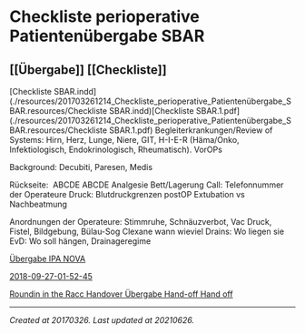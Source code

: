 # Checkliste perioperative Patientenübergabe SBAR
 [[Übergabe]] [[Checkliste]] 
---



[Checkliste SBAR.indd](./resources/201703261214_Checkliste_perioperative_Patientenübergabe_SBAR.resources/Checkliste SBAR.indd)[Checkliste SBAR.1.pdf](./resources/201703261214_Checkliste_perioperative_Patientenübergabe_SBAR.resources/Checkliste SBAR.1.pdf)
Begleiterkrankungen/Review of Systems:
Hirn, Herz, Lunge, Niere, GIT, H-I-E-R (Häma/Onko, Infektiologisch, Endokrinologisch, Rheumatisch). VorOPs

Background: Decubiti, Paresen, Medis

Rückseite:  ABCDE ABCDE
Analgesie
Bett/Lagerung
Call: Telefonnummer der Operateure
Druck: Blutdruckgrenzen postOP
Extubation vs Nachbeatmung

Anordnungen der Operateure: Stimmruhe, Schnäuzverbot, Vac Druck, Fistel, Bildgebung,
Bülau-Sog
Clexane wann wieviel
Drains: Wo liegen sie
EvD: Wo soll hängen, Drainageregime

[Übergabe IPA NOVA](https://www.evernote.com/shard/s411/nl/67319131/a33e7ecc-3ed6-8dea-66e8-3a33c12ed011/)

[2018-09-27-01-52-45](https://www.evernote.com/shard/s411/nl/67319131/999ea043-de52-4906-9fa6-dd37df5d8265/)

[Roundin in the Racc Handover Übergabe Hand-off Hand off](https://www.evernote.com/shard/s411/nl/67319131/62fc4270-fc16-44f5-82f9-19c836294d73/)

---

_Created at 20170326._
_Last updated at 20210626._



